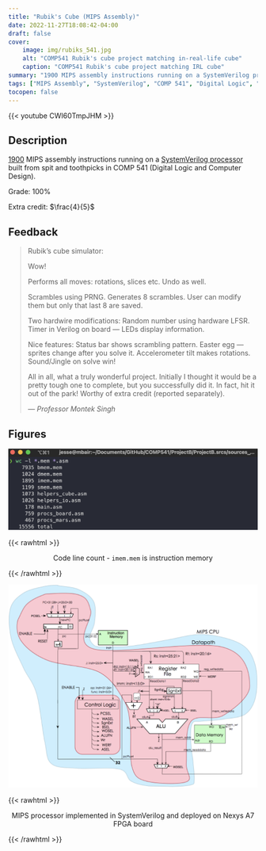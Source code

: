 ```yaml
---
title: "Rubik's Cube (MIPS Assembly)"
date: 2022-11-27T18:08:42-04:00
draft: false
cover:
    image: img/rubiks_541.jpg
    alt: "COMP541 Rubik's cube project matching in-real-life cube"
    caption: "COMP541 Rubik's cube project matching IRL cube"
summary: "1900 MIPS assembly instructions running on a SystemVerilog processor built from spit and toothpicks in COMP 541 (Digital Logic). Grade: 100%; extra credit: $\\frac{4}{5}$."
tags: ["MIPS Assembly", "SystemVerilog", "COMP 541", "Digital Logic", "UNC", "Rubik's"]
tocopen: false
---
```


{{< youtube CWI60TmpJHM >}}

## Description

[1900](#figures) MIPS assembly instructions running on a [SystemVerilog processor](#figures) built from spit and toothpicks in COMP 541 (Digital Logic and Computer Design).

Grade: 100%

Extra credit: $\frac{4}{5}$

## Feedback

> Rubik’s cube simulator:
>
> Wow!
>
> Performs all moves: rotations, slices etc. Undo as well.
>
> Scrambles using PRNG. Generates 8 scrambles. User can modify them but only that last 8 are saved.
>
> Two hardwire modifications: Random number using hardware LFSR. Timer in Verilog on board — LEDs display information.
>
> Nice features: Status bar shows scrambling pattern. Easter egg — sprites change after you solve it. Accelerometer tilt makes rotations. Sound/Jingle on solve win!
>
> All in all, what a truly wonderful project. Initially I thought it would be a pretty tough one to complete, but you successfully did it. In fact, hit it out of the park! Worthy of extra credit (reported separately).
>
> — <cite>Professor Montek Singh</cite>

## Figures

![Line count of Rubik's project](img/541_rubiks_stats.jpg)

{{< rawhtml >}}
<p align="center">Code line count - <code>imem.mem</code> is instruction memory</p>
{{< /rawhtml >}}

![MIPS processor implemented in SystemVerilog](img/541_mips_processor.jpg)

{{< rawhtml >}}
<p align="center">MIPS processor implemented in SystemVerilog and deployed on Nexys A7 FPGA board</p>
{{< /rawhtml >}}
